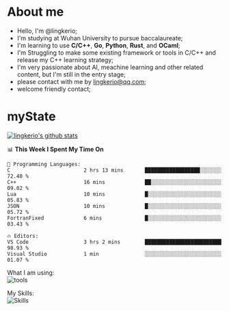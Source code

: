# About me

- Hello, I'm @lingkerio; 
- I'm studying at Wuhan University to pursue baccalaureate;
- I'm learning to use **C/C++**, **Go**, **Python**, **Rust**, and **OCaml**;
- I'm Struggling to make some existing framework or tools in C/C++ and release my C++ learning strategy;
- I'm very passionate about AI, meachine learning and other related content, but I'm still in the entry stage;
- please contact with me by lingkerio@qq.com;
- welcome friendly contact;


# myState
[![lingkerio's github stats](https://github-readme-stats.vercel.app/api?username=lingkerio&count_private=true&show_icons=true&theme=radical "![lingkerio's github stats")](https://github.com/anuraghazra/github-readme-stats)

<!--[![Top Langs](https://github-readme-stats.vercel.app/api/top-langs/?username=lingkerio&layout=compact)](https://github.com/anuraghazra/github-readme-stats)-->

<!--START_SECTION:waka-->
📊 **This Week I Spent My Time On** 

```text
💬 Programming Languages: 
C                        2 hrs 13 mins       ██████████████████░░░░░░░   72.40 % 
C++                      16 mins             ██░░░░░░░░░░░░░░░░░░░░░░░   09.02 % 
Lua                      10 mins             █░░░░░░░░░░░░░░░░░░░░░░░░   05.83 % 
JSON                     10 mins             █░░░░░░░░░░░░░░░░░░░░░░░░   05.72 % 
FortranFixed             6 mins              █░░░░░░░░░░░░░░░░░░░░░░░░   03.43 % 

🔥 Editors: 
VS Code                  3 hrs 2 mins        █████████████████████████   98.93 % 
Visual Studio            1 min               ░░░░░░░░░░░░░░░░░░░░░░░░░   01.07 % 
```


<!--END_SECTION:waka-->

What I am using:  
![tools](https://skillicons.dev/icons?i=discord,twitter,gitlab,git,github,neovim,vim,md,matlab,stackoverflow,visualstudio,vscode)  


My Skills:  
![Skills](https://skillicons.dev/icons?i=bash,c,cpp,cmake,ocaml,docker,latex,go,html,v,codepen,java,linux,powershell,py,qt,regex,rust,php)  
